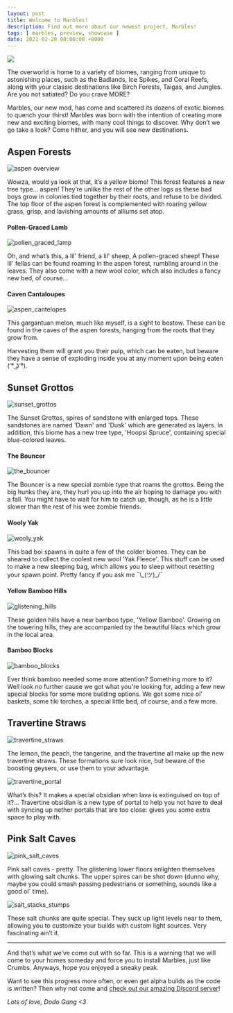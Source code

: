```yaml
---
layout: post
title: Welcome to Marbles!
description: Find out more about our newest project, Marbles!
tags: [ marbles, preview, showcase ]
date: 2021-02-20 00:00:00 +0000
---
```


<img class="no-border" src="/assets/img/projects/marbles/title.png">

The overworld is home to a variety of biomes, ranging from unique to astonishing places, such as the Badlands, Ice Spikes, and Coral Reefs, along with your classic destinations like Birch Forests, Taigas, and Jungles. Are you not satiated? Do you crave MORE?

Marbles, our new mod, has come and scattered its dozens of exotic biomes to quench your thirst! Marbles was born with the intention of creating more new and exciting biomes, with many cool things to discover. Why don’t we go take a look? Come hither, and you will see new destinations.

## Aspen Forests

![aspen overview](/assets/img/blog/aspen_overview.png)

Wowza, would ya look at that, it’s a yellow biome! This forest features a new tree type... aspen! They’re unlike the rest of the other logs as these bad boys grow in colonies tied together by their roots, and refuse to be divided. The top floor of the aspen forest is complemented with roaring yellow grass, grisp, and lavishing amounts of alliums set atop.

#### Pollen-Graced Lamb

![pollen_graced_lamp](/assets/img/blog/pollen_graced_lamp.png)

Oh, and what’s this, a lil' friend, a lil' sheep, A pollen-graced sheep! These lil' fellas can be found roaming in the aspen forest, rumbling around in the leaves. They also come with a new wool color, which also includes a fancy new bed, of course...

#### Caven Cantaloupes

![aspen_cantelopes](/assets/img/blog/aspen_cantelopes.png)

This gargantuan melon, much like myself, is a sight to bestow. These can be found in the caves of the aspen forests, hanging from the roots that they grow from. 

Harvesting them will grant you their pulp, which can be eaten, but beware they have a sense of exploding inside you at any moment upon being eaten ( ͡° ͜ʖ ͡°).

## Sunset Grottos

![sunset_grottos](/assets/img/blog/sunset_grottos.png)

The Sunset Grottos, spires of sandstone with enlarged tops. These sandstones are named 'Dawn' and 'Dusk' which are generated as layers. In addition, this biome has a new tree type, 'Hoopsi Spruce', containing special blue-colored leaves.

#### The Bouncer

![the_bouncer](/assets/img/blog/the_bouncer.png)

The Bouncer is a new special zombie type that roams the grottos. Being the big hunks they are, they hurl you up into the air hoping to damage you with a fall. You might have to wait for him to catch up, though, as he is a little slower than the rest of his wee zombie friends.

#### Wooly Yak

![wooly_yak](/assets/img/blog/wooly_yak.png)

This bad boi spawns in quite a few of the colder biomes. They can be sheared to collect the coolest new wool 'Yak Fleece'. This stuff can be used to make a new sleeping bag, which allows you to sleep without resetting your spawn point. Pretty fancy if you ask me ¯\\\_(ツ)\_/¯

#### Yellow Bamboo Hills

![glistening_hills](/assets/img/blog/glistening_hills.png)

These golden hills have a new bamboo type, 'Yellow Bamboo'. Growing on the towering hills, they are accompanied by the beautiful lilacs which grow in the local area.

#### Bamboo Blocks

![bamboo_blocks](/assets/img/blog/bamboo_blocks.png)

Ever think bamboo needed some more attention? Something more to it? Well look no further cause we got what you're looking for, adding a few new special blocks for some more building options. We got some nice ol' baskets, some tiki torches, a special little bed, of course, and a few more.

## Travertine Straws

![travertine_straws](/assets/img/blog/travertine_straw.png)

The lemon, the peach, the tangerine, and the travertine all make up the new travertine straws. These formations sure look nice, but beware of the boosting geysers, or use them to your advantage.

![travertine_portal](/assets/img/blog/travertine_portal.png)

What’s this? It makes a special obsidian when lava is extinguised on top of it?... Travertine obsidian is a new type of portal to help you not have to deal with syncing up nether portals that are too close: gives you some extra space to play with.

## Pink Salt Caves

![pink_salt_caves](/assets/img/blog/pink_salt_caves.png)

Pink salt caves - pretty. The glistening lower floors enlighten themselves with glowing salt chunks. The upper spires can be shot down (dunno why, maybe you could smash passing pedestrians or something, sounds like a good ol' time).

![salt_stacks_stumps](/assets/img/blog/salt_stacks_stumps.png)

These salt chunks are quite special. They suck up light levels near to them, allowing you to customize your builds with custom light sources. Very fascinating ain’t it.

---

And that’s what we’ve come out with so far. This is a warning that we will come to your homes someday and force you to install Marbles, just like Crumbs. Anyways, hope you enjoyed a sneaky peak.

Want to see this progress more often, or even get alpha builds as the code is written? Then why not come and [check out our amazing Discord server](https://discord.dodogang.net)!

*Lots of love, Dodo Gang <3*
